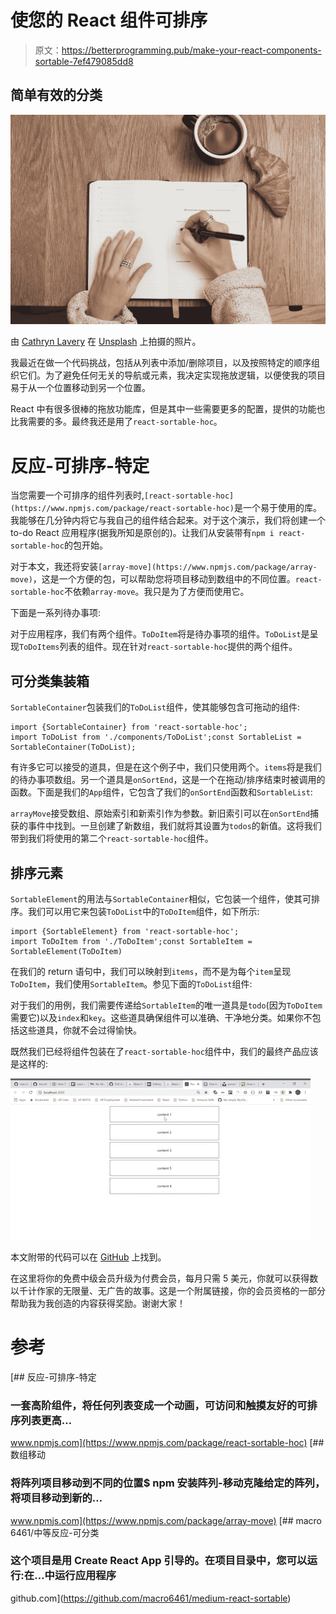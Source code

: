 # 使您的 React 组件可排序

> 原文：<https://betterprogramming.pub/make-your-react-components-sortable-7ef479085dd8>

## 简单有效的分类

![](img/60fd2d00c8ad40e0b24e7612dcb34eb9.png)

由 [Cathryn Lavery](https://unsplash.com/@cathrynlavery?utm_source=unsplash&utm_medium=referral&utm_content=creditCopyText) 在 [Unsplash](https://unsplash.com/s/photos/list?utm_source=unsplash&utm_medium=referral&utm_content=creditCopyText) 上拍摄的照片。

我最近在做一个代码挑战，包括从列表中添加/删除项目，以及按照特定的顺序组织它们。为了避免任何无关的导航或元素，我决定实现拖放逻辑，以便使我的项目易于从一个位置移动到另一个位置。

React 中有很多很棒的拖放功能库，但是其中一些需要更多的配置，提供的功能也比我需要的多。最终我还是用了`react-sortable-hoc`。

# 反应-可排序-特定

当您需要一个可排序的组件列表时,`[react-sortable-hoc](https://www.npmjs.com/package/react-sortable-hoc)`是一个易于使用的库。我能够在几分钟内将它与我自己的组件结合起来。对于这个演示，我们将创建一个 to-do React 应用程序(据我所知是原创的)。让我们从安装带有`npm i react-sortable-hoc`的包开始。

对于本文，我还将安装`[array-move](https://www.npmjs.com/package/array-move)`，这是一个方便的包，可以帮助您将项目移动到数组中的不同位置。`react-sortable-hoc`不依赖`array-move`。我只是为了方便而使用它。

下面是一系列待办事项:

对于应用程序，我们有两个组件。`ToDoItem`将是待办事项的组件。`ToDoList`是呈现`ToDoItems`列表的组件。现在针对`react-sortable-hoc`提供的两个组件。

## 可分类集装箱

`SortableContainer`包装我们的`ToDoList`组件，使其能够包含可拖动的组件:

```
import {SortableContainer} from 'react-sortable-hoc';
import ToDoList from './components/ToDoList';const SortableList = SortableContainer(ToDoList);
```

有许多它可以接受的道具，但是在这个例子中，我们只使用两个。`items`将是我们的待办事项数组。另一个道具是`onSortEnd`，这是一个在拖动/排序结束时被调用的函数。下面是我们的`App`组件，它包含了我们的`onSortEnd`函数和`SortableList`:

`arrayMove`接受数组、原始索引和新索引作为参数。新旧索引可以在`onSortEnd`捕获的事件中找到。一旦创建了新数组，我们就将其设置为`todos`的新值。这将我们带到我们将使用的第二个`react-sortable-hoc`组件。

## 排序元素

`SortableElement`的用法与`SortableContainer`相似，它包装一个组件，使其可排序。我们可以用它来包装`ToDoList`中的`ToDoItem`组件，如下所示:

```
import {SortableElement} from 'react-sortable-hoc';
import ToDoItem from './ToDoItem';const SortableItem = SortableElement(ToDoItem)
```

在我们的 return 语句中，我们可以映射到`items`，而不是为每个`item`呈现`ToDoItem`，我们使用`SortableItem`。参见下面的`ToDoList`组件:

对于我们的用例，我们需要传递给`SortableItem`的唯一道具是`todo`(因为`ToDoItem`需要它)以及`index`和`key`。这些道具确保组件可以准确、干净地分类。如果你不包括这些道具，你就不会过得愉快。

既然我们已经将组件包装在了`react-sortable-hoc`组件中，我们的最终产品应该是这样的:

![](img/008e39e078ccaa727567b5664dc44bac.png)

本文附带的代码可以在 [GitHub](https://github.com/macro6461/medium-react-sortable) 上找到。

在这里将你的免费中级会员升级为付费会员，每月只需 5 美元，你就可以获得数以千计作家的无限量、无广告的故事。这是一个附属链接，你的会员资格的一部分帮助我为我创造的内容获得奖励。谢谢大家！

# 参考

[](https://www.npmjs.com/package/react-sortable-hoc) [## 反应-可排序-特定

### 一套高阶组件，将任何列表变成一个动画，可访问和触摸友好的可排序列表更高…

www.npmjs.com](https://www.npmjs.com/package/react-sortable-hoc) [](https://www.npmjs.com/package/array-move) [## 数组移动

### 将阵列项目移动到不同的位置$ npm 安装阵列-移动克隆给定的阵列，将项目移动到新的…

www.npmjs.com](https://www.npmjs.com/package/array-move) [](https://github.com/macro6461/medium-react-sortable) [## macro 6461/中等反应-可分类

### 这个项目是用 Create React App 引导的。在项目目录中，您可以运行:在…中运行应用程序

github.com](https://github.com/macro6461/medium-react-sortable)